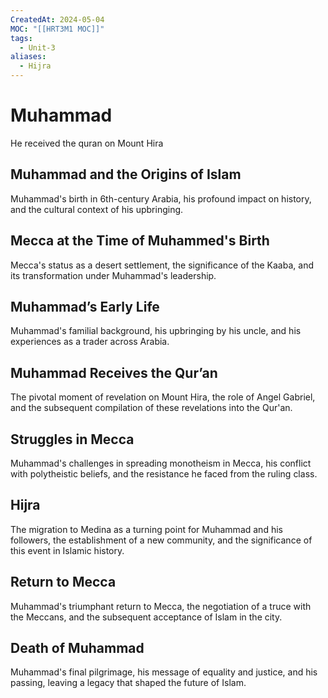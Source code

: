 ```yaml
---
CreatedAt: 2024-05-04
MOC: "[[HRT3M1 MOC]]"
tags:
  - Unit-3
aliases:
  - Hijra
---
```

# Muhammad
He received the quran on Mount Hira

## **Muhammad and the Origins of Islam**
Muhammad's birth in 6th-century Arabia, his profound impact on history, and the cultural context of his upbringing.


## **Mecca at the Time of Muhammed's Birth**
Mecca's status as a desert settlement, the significance of the Kaaba, and its transformation under Muhammad's leadership.

## **Muhammad’s Early Life**
Muhammad's familial background, his upbringing by his uncle, and his experiences as a trader across Arabia.

## **Muhammad Receives the Qur’an**
The pivotal moment of revelation on Mount Hira, the role of Angel Gabriel, and the subsequent compilation of these revelations into the Qur'an.

## **Struggles in Mecca**
Muhammad's challenges in spreading monotheism in Mecca, his conflict with polytheistic beliefs, and the resistance he faced from the ruling class.

## **Hijra**
The migration to Medina as a turning point for Muhammad and his followers, the establishment of a new community, and the significance of this event in Islamic history.

## **Return to Mecca**
Muhammad's triumphant return to Mecca, the negotiation of a truce with the Meccans, and the subsequent acceptance of Islam in the city.

## **Death of Muhammad**
Muhammad's final pilgrimage, his message of equality and justice, and his passing, leaving a legacy that shaped the future of Islam.

